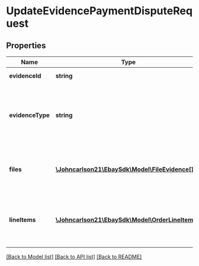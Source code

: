 # UpdateEvidencePaymentDisputeRequest

## Properties
Name | Type | Description | Notes
------------ | ------------- | ------------- | -------------
**evidenceId** | **string** | The unique identifier of the evidence set that is being updated with new evidence files. | [optional] 
**evidenceType** | **string** | This field is used to indicate the type of evidence being provided through one or more evidence files. All evidence files (if more than one) should be associated with the evidence type passed in this field. See the &lt;strong&gt;EvidenceTypeEnum&lt;/strong&gt; type for the supported evidence types. For implementation help, refer to &lt;a href&#x3D;&#x27;https://developer.ebay.com/api-docs/sell/fulfillment/types/api:EvidenceTypeEnum&#x27;&gt;eBay API documentation&lt;/a&gt; | [optional] 
**files** | [**\Johncarlson21\EbaySdk\Model\FileEvidence[]**](FileEvidence.md) | This array is used to specify one or more evidence files that will be added to the evidence set associated with a payment dispute. At least one evidence file must be specified in the &lt;strong&gt;files&lt;/strong&gt; array.&lt;br&gt;&lt;br&gt; The unique identifier of an evidence file is returned in the response payload of the &lt;strong&gt;uploadEvidence&lt;/strong&gt; method. | [optional] 
**lineItems** | [**\Johncarlson21\EbaySdk\Model\OrderLineItems[]**](OrderLineItems.md) | This required array identifies the order line item(s) for which the evidence file(s) will be applicable. Both the &lt;strong&gt;itemId&lt;/strong&gt; and &lt;strong&gt;lineItemID&lt;/strong&gt; fields are needed to identify each order line item, and both of these values are returned under the &lt;strong&gt;evidenceRequests.lineItems&lt;/strong&gt; array in the &lt;strong&gt;getPaymentDispute&lt;/strong&gt; response. | [optional] 

[[Back to Model list]](../../README.md#documentation-for-models) [[Back to API list]](../../README.md#documentation-for-api-endpoints) [[Back to README]](../../README.md)

